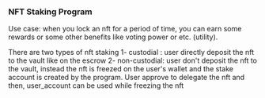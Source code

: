 
### NFT Staking Program

Use case: when you lock an nft for a period of time, you can earn some rewards or some other benefits like voting power or etc. (utility).

There are two types of nft staking 
1- custodial : user directly deposit the nft to the vault like on the escrow
2- non-custodial: user don't deposit the nft to the vault, instead the nft is freezed on the user's wallet and the stake account is created by the program. User approve to delegate the nft and then, user_account can be used while freezing the nft